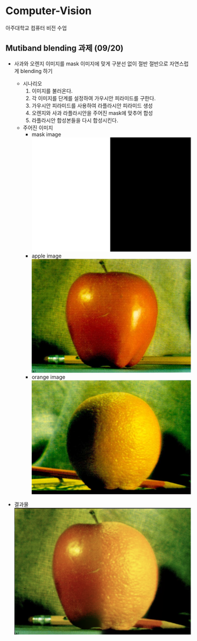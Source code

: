 # Computer-Vision
아주대학교 컴퓨터 비전 수업

## Mutiband blending 과제 (09/20)
 - 사과와 오렌지 이미지를 mask 이미지에 맞게 구분선 없이 절반 절반으로 자연스럽게 blending 하기

   + 시나리오
     1. 이미지를 불러온다.
     2. 각 이미지를 단계를 설정하여 가우시안 피라미드를 구한다.
     3. 가우시안 피라미드를 사용하여 라플라시안 피라미드 생성
     4. 오렌지와 사과 라플라시안을 주어진 mask에 맞추어 합성
     5. 라플라시안 합성본들을 다시 합성시킨다.
   + 주어진 이미지 
     * mask image   
      ![mask](./Multi-band_blending/Multi-band_blending/burt_mask.png)
     * apple image
      ![apple](./Multi-band_blending/Multi-band_blending/burt_apple.png)
     * orange image
      ![orange](./Multi-band_blending/Multi-band_blending/burt_orange.png)
 - 결과물
   ![mask](./Multi-band_blending/Multi-band_blending/Mutiband-blending.png)

  
